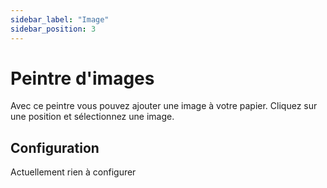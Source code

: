 ```yaml
---
sidebar_label: "Image"
sidebar_position: 3
---
```


# Peintre d'images

Avec ce peintre vous pouvez ajouter une image à votre papier. Cliquez sur une position et sélectionnez une image.

## Configuration

Actuellement rien à configurer
